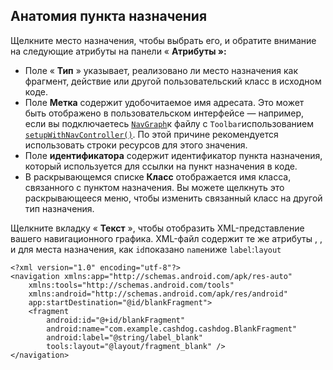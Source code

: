 ## Анатомия пункта назначения

Щелкните место назначения, чтобы выбрать его, и обратите внимание на следующие атрибуты на панели « **Атрибуты »:**

* Поле « **Тип** » указывает, реализовано ли место назначения как фрагмент, действие или другой пользовательский класс в исходном коде.
* Поле **Метка** содержит удобочитаемое имя адресата. Это может быть отображено в пользовательском интерфейсе — например, если вы подключаетесь [`NavGraph`](https://developer.android.com/reference/androidx/navigation/NavGraph)к файлу с `Toolbar`использованием [`setupWithNavController()`](https://developer.android.com/reference/androidx/navigation/ui/NavigationUI#setupWithNavController(androidx.appcompat.widget.Toolbar,%20androidx.navigation.NavController)). По этой причине рекомендуется использовать строки ресурсов для этого значения.
* Поле **идентификатора** содержит идентификатор пункта назначения, который используется для ссылки на пункт назначения в коде.
* В раскрывающемся списке **Класс** отображается имя класса, связанного с пунктом назначения. Вы можете щелкнуть это раскрывающееся меню, чтобы изменить связанный класс на другой тип назначения.

Щелкните вкладку « **Текст** », чтобы отобразить XML-представление вашего навигационного графика. XML-файл содержит те же атрибуты , , и для места назначения, как `id`показано `name`ниже `label`:`layout`

```
<?xml version="1.0" encoding="utf-8"?>
<navigation xmlns:app="http://schemas.android.com/apk/res-auto"
    xmlns:tools="http://schemas.android.com/tools"
    xmlns:android="http://schemas.android.com/apk/res/android"
    app:startDestination="@id/blankFragment">
    <fragment
        android:id="@+id/blankFragment"
        android:name="com.example.cashdog.cashdog.BlankFragment"
        android:label="@string/label_blank"
        tools:layout="@layout/fragment_blank" />
</navigation>
```

![](data:image/gif;base64,R0lGODlhAQABAPABAP///wAAACH5BAEKAAAALAAAAAABAAEAAAICRAEAOw==)![](data:image/gif;base64,R0lGODlhAQABAPABAP///wAAACH5BAEKAAAALAAAAAABAAEAAAICRAEAOw== "Click and drag to move")
